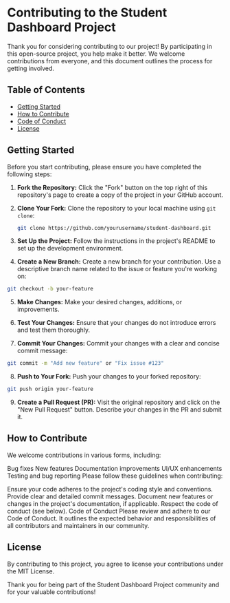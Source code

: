# Contributing to the Student Dashboard Project

Thank you for considering contributing to our project! By participating in this open-source project, you help make it better. We welcome contributions from everyone, and this document outlines the process for getting involved.

## Table of Contents

- [Getting Started](#getting-started)
- [How to Contribute](#how-to-contribute)
- [Code of Conduct](#code-of-conduct)
- [License](#license)

## Getting Started

Before you start contributing, please ensure you have completed the following steps:

1. **Fork the Repository:** Click the "Fork" button on the top right of this repository's page to create a copy of the project in your GitHub account.

2. **Clone Your Fork:** Clone the repository to your local machine using `git clone`:

   ```bash
   git clone https://github.com/yourusername/student-dashboard.git
   ```

3. **Set Up the Project:** Follow the instructions in the project's README to set up the development environment.

4. **Create a New Branch:** Create a new branch for your contribution. Use a descriptive branch name related to the issue or feature you're working on:

```bash
git checkout -b your-feature
```

5. **Make Changes:** Make your desired changes, additions, or improvements.

6. **Test Your Changes:** Ensure that your changes do not introduce errors and test them thoroughly.

7. **Commit Your Changes:** Commit your changes with a clear and concise commit message:

```bash
git commit -m "Add new feature" or "Fix issue #123"
```

8. **Push to Your Fork:** Push your changes to your forked repository:

```bash
git push origin your-feature
```

9. **Create a Pull Request (PR):** Visit the original repository and click on the "New Pull Request" button. Describe your changes in the PR and submit it.

## How to Contribute
We welcome contributions in various forms, including:

Bug fixes
New features
Documentation improvements
UI/UX enhancements
Testing and bug reporting
Please follow these guidelines when contributing:

Ensure your code adheres to the project's coding style and conventions.
Provide clear and detailed commit messages.
Document new features or changes in the project's documentation, if applicable.
Respect the code of conduct (see below).
Code of Conduct
Please review and adhere to our Code of Conduct. It outlines the expected behavior and responsibilities of all contributors and maintainers in our community.

## License
By contributing to this project, you agree to license your contributions under the MIT License.

Thank you for being part of the Student Dashboard Project community and for your valuable contributions!